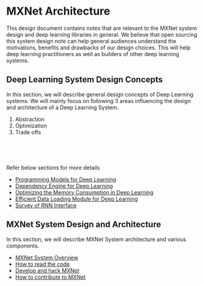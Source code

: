# MXNet Architecture

This design document contains notes that are relevant to the MXNet system design and deep learning libraries in general. We believe that open sourcing this system design note can help general audiences understand the  motivations, benefits and drawbacks of our design choices. This will help deep learning practitioners as well as builders of other deep learning systems.

## Deep Learning System Design Concepts

In this section, we will describe general design concepts of Deep Learning systems. We will mainly focus on following 3 areas influencing the design and architecture of a Deep Learning System.
1. Abstraction
2. Optimization
3. Trade offs


&nbsp;


&nbsp;

Refer below sections for more details
* [Programming Models for Deep Learning](http://mxnet.io/architecture/program_model.html)
* [Dependency Engine for Deep Learning](http://mxnet.io/architecture/note_engine.html)
* [Optimizing the Memory Consumption in Deep Learning](http://mxnet.io/architecture/note_memory.html)
* [Efficient Data Loading Module for Deep Learning](http://mxnet.io/architecture/note_data_loading.html)
* [Survey of RNN Interface](http://mxnet.io/architecture/rnn_interface.html)

## MXNet System Design and Architecture

In this section, we will describe MXNet System architecture and various components.
* [MXNet System Overview](http://mxnet.io/architecture/overview.html)
* [How to read the code](http://mxnet.io/architecture/read_code.html)
* [Develop and hack MXNet](http://mxnet.io/how_to/develop_and_hack.html)
* [How to contribute to MXNet](http://mxnet.io/community/contribute.html)
